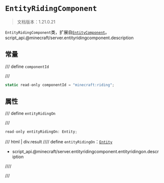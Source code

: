 # `EntityRidingComponent`

> 文档版本：1.21.0.21

`EntityRidingComponent`类，扩展自[`EntityComponent`](./entitycomponent.md)。script_api.@minecraft/server.entityridingcomponent.description

## 常量

/// define
`componentId`


///

```js
static read-only componentId = "minecraft:riding";
```


## 属性

/// define
`entityRidingOn`


///

```js
read-only entityRidingOn: Entity;
```

/// html | div.result
//// define
`entityRidingOn`：[`Entity`](./entity.md)

- script_api.@minecraft/server.entityridingcomponent.entityridingon.description


////

///


